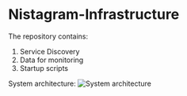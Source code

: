 # Nistagram-Infrastructure

The repository contains:

1. Service Discovery
2. Data for monitoring
3. Startup scripts

System architecture:
![System architecture](https://user-images.githubusercontent.com/40805992/122745172-03245f80-d289-11eb-8382-b8d217a19fa5.jpeg)
